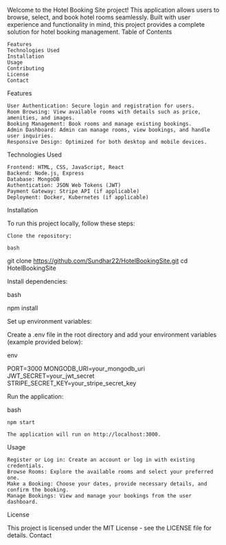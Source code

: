 Welcome to the Hotel Booking Site project! This application allows users to browse, select, and book hotel rooms seamlessly. Built with user experience and functionality in mind, this project provides a complete solution for hotel booking management.
Table of Contents

    Features
    Technologies Used
    Installation
    Usage
    Contributing
    License
    Contact

Features

    User Authentication: Secure login and registration for users.
    Room Browsing: View available rooms with details such as price, amenities, and images.
    Booking Management: Book rooms and manage existing bookings.
    Admin Dashboard: Admin can manage rooms, view bookings, and handle user inquiries.
    Responsive Design: Optimized for both desktop and mobile devices.

Technologies Used

    Frontend: HTML, CSS, JavaScript, React
    Backend: Node.js, Express
    Database: MongoDB
    Authentication: JSON Web Tokens (JWT)
    Payment Gateway: Stripe API (if applicable)
    Deployment: Docker, Kubernetes (if applicable)

Installation

To run this project locally, follow these steps:

    Clone the repository:

    bash

git clone https://github.com/Sundhar22/HotelBookingSite.git
cd HotelBookingSite

Install dependencies:

bash

npm install

Set up environment variables:

Create a .env file in the root directory and add your environment variables (example provided below):

env

PORT=3000
MONGODB_URI=your_mongodb_uri
JWT_SECRET=your_jwt_secret
STRIPE_SECRET_KEY=your_stripe_secret_key

Run the application:

bash

    npm start

    The application will run on http://localhost:3000.

Usage

    Register or Log in: Create an account or log in with existing credentials.
    Browse Rooms: Explore the available rooms and select your preferred one.
    Make a Booking: Choose your dates, provide necessary details, and confirm the booking.
    Manage Bookings: View and manage your bookings from the user dashboard.


License

This project is licensed under the MIT License - see the LICENSE file for details.
Contact
